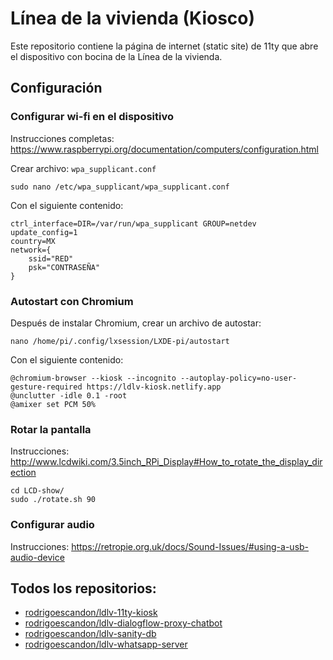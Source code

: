 # Línea de la vivienda (Kiosco)

Este repositorio contiene la página de internet (static site) de 11ty que abre el dispositivo con bocina de la Línea de la vivienda.

## Configuración

### Configurar wi-fi en el dispositivo

Instrucciones completas: https://www.raspberrypi.org/documentation/computers/configuration.html

Crear archivo: `wpa_supplicant.conf`

```
sudo nano /etc/wpa_supplicant/wpa_supplicant.conf
```

Con el siguiente contenido:

```
ctrl_interface=DIR=/var/run/wpa_supplicant GROUP=netdev
update_config=1
country=MX
network={
    ssid="RED"
    psk="CONTRASEÑA"
}
```

### Autostart con Chromium

Después de instalar Chromium, crear un archivo de autostar:

```
nano /home/pi/.config/lxsession/LXDE-pi/autostart
```

Con el siguiente contenido:

```
@chromium-browser --kiosk --incognito --autoplay-policy=no-user-gesture-required https://ldlv-kiosk.netlify.app
@unclutter -idle 0.1 -root
@amixer set PCM 50%
```

### Rotar la pantalla

Instrucciones: http://www.lcdwiki.com/3.5inch_RPi_Display#How_to_rotate_the_display_direction

```
cd LCD-show/
sudo ./rotate.sh 90
```

### Configurar audio

Instrucciones: https://retropie.org.uk/docs/Sound-Issues/#using-a-usb-audio-device

## Todos los repositorios:

- [rodrigoescandon/ldlv-11ty-kiosk](https://github.com/rodrigoescandon/ldlv-11ty-kiosk)
- [rodrigoescandon/ldlv-dialogflow-proxy-chatbot](https://github.com/rodrigoescandon/ldlv-dialogflow-proxy-chatbot)
- [rodrigoescandon/ldlv-sanity-db](https://github.com/rodrigoescandon/ldlv-sanity-db)
- [rodrigoescandon/ldlv-whatsapp-server](https://github.com/rodrigoescandon/ldlv-whatsapp-server)